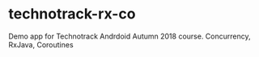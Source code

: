 # technotrack-rx-co
Demo app for Technotrack Andrdoid Autumn 2018 course. Concurrency, RxJava, Coroutines
